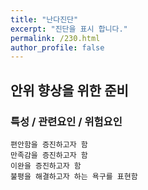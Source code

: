 ```yaml
---
title: "난다진단"
excerpt: "진단을 표시 합니다."
permalink: /230.html
author_profile: false
---
```

## 안위 향상을 위한 준비



### 특성 / 관련요인 / 위험요인

>   

    편안함을 증진하고자 함
    만족감을 증진하고자 함
    이완을 증진하고자 함
    불평을 해결하고자 하는 욕구를 표현함
